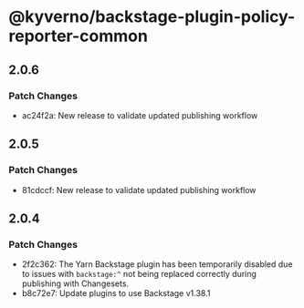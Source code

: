 # @kyverno/backstage-plugin-policy-reporter-common

## 2.0.6

### Patch Changes

- ac24f2a: New release to validate updated publishing workflow

## 2.0.5

### Patch Changes

- 81cdccf: New release to validate updated publishing workflow

## 2.0.4

### Patch Changes

- 2f2c362: The Yarn Backstage plugin has been temporarily disabled due to issues with `backstage:^` not being replaced correctly during publishing with Changesets.
- b8c72e7: Update plugins to use Backstage v1.38.1
